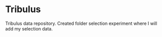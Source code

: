 # Tribulus
Tribulus data repository. 
Created folder selection experiment where I will add my selection data.